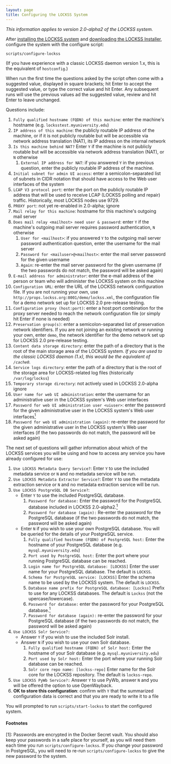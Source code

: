 ```yaml
---
layout: page
title: Configuring the LOCKSS System
---
```


*This information applies to version 2.0-alpha2 of the LOCKSS system.*

After [installing the LOCKSS system](installing) and [downloading the LOCKSS Installer](installing/lockss-installer), configure the system with the configure script:

    scripts/configure-lockss

(If you have experience with a classic LOCKSS daemon version 1.x, this is the equivalent of `hostconfig`.)

When run the first time the questions asked by the script often come with a suggested value, displayed in square brackets; hit Enter to accept the suggested value, or type the correct value and hit Enter.  Any subsequent runs will use the previous values ad the suggested value, review and hit Enter to leave unchanged.

 Questions include:

1.  `Fully qualified hostname (FQDN) of this machine`: enter the machine's hostname (e.g. `locksstest.myuniversity.edu`)
1.  `IP address of this machine`: the publicly routable IP address of the machine, or if it is not publicly routable but will be accessible via network address translation (NAT), its IP address on the internal network
1.  `Is this machine behind NAT?` Enter `Y` if the machine is not publicly routable but will be accessible via network address translation (NAT), or `N` otherwise
    1.  `External IP address for NAT`: if you answered `Y` in the previous question, enter the publicly routable IP address of the machine.
1.  `Initial subnet for admin UI access`: enter a semicolon-separated list of subnets in CIDR notation that should have access to the Web user interfaces of the system
1.  `LCAP V3 protocol port`: enter the port on the publicly routable IP address that will be used to receive LCAP (LOCKSS polling and repair) traffic. Historically, most LOCKSS nodes use 9729.
1.  `PROXY port`: not yet re-enabled in 2.0-alpha; ignore
1.  `Mail relay for this machine`: hostname for this machine's outgoing mail server
1.  `Does mail relay <mailhost> need user & password`: enter `Y` if the machine's outgoing mail server requires password authentication, `N` otherwise
    1. `User for <mailhost>`: if you answered `Y` to the outgoing mail server password authentication question, enter the username for the mail server
    1. `Password for <mailuser>@<mailhost>`: enter the mail server password for the given username
    1. `Again`: re-enter the mail server password for the given username (if the two passwords do not match, the password will be asked again)
1.  `E-mail address for administrator`: enter the e-mail address of the person or team who will administer the LOCKSS system on this machine
1.  `Configuration URL`: enter the URL of the LOCKSS network configuration file. If you are not running your own, use `http://props.lockss.org:8001/demo/lockss.xml`, the configuration file for a demo network set up for LOCKSS 2.0 pre-release testing.
1.  `Configuration proxy (host:port)`: enter a host:port combination for the proxy server needed to reach the network configuration file (or simply hit Enter if none is needed)
1.  `Preservation group(s)`: enter a semicolon-separated list of preservation network identifiers. If you are not joining an existing network or running your own, enter `demo`, the network identifier for the demo network set up for LOCKSS 2.0 pre-release testing.
1.  `Content data storage directory`: enter the path of a directory that is the root of the main storage area of the LOCKSS system. *If you are used to the classic LOCKSS daemon (1.x), this would be the equivalent of `/cache0`.*
1.  `Service logs directory`: enter the path of a directory that is the root of the storage area for LOCKSS-related log files (historically `/var/log/lockss`)
1.  `Temporary storage directory`: not actively used in LOCKSS 2.0-alpha ignore
1.  `User name for web UI administration`: enter the username for an administrative user in the LOCKSS system's Web user interfaces
1.  `Password for web UI administration user <uiuser>`: enter the password for the given administrative user in the LOCKSS system's Web user interfaces[<sup>1</sup>](#n1)
1.  `Password for web UI administration (again)`: re-enter the password for the given administrative user in the LOCKSS system's Web user interfaces (if the two passwords do not match, the password will be asked again)
    
The next set of questions will gather information about which of the LOCKSS services you will be using and how to access any service you have already configured for use:

1.  `Use LOCKSS Metadata Query Service?`: Enter `Y` to use the included metadata service or `N` and no metadata service will be run.
1.  `Use LOCKSS Metadata Extractor Service?`: Enter `Y` to use the metadata extraction service or `N` and no metadata extraction service will be run.
1.  `Use LOCKSS PostgreSQL DB Service?`:
    *   Enter `Y` to use the included PostgreSQL database.
        1.  `Password for database:` Enter the password for the PostgreSQL database included in LOCKSS 2.0-alpha2.[<sup>1</sup>](#n1)
        1.  `Password for database (again):` Re-enter the password for the PostgreSQL database (if the two passwords do not match, the password will be asked again)
    *   Enter `N` if you wish to use your own PostgreSQL database. You will be queried for the details of your PostgreSQL service.
        1.  `Fully qualified hostname (FQDN) of PostgreSQL host:` Enter the hostname of your PostgreSQL database (e.g. `mysql.myuniversity.edu`)
        1.  `Port used by PostgreSQL host:` Enter the port where your running PostgreSQL database can be reached.
        1.  `Login name for PostgreSQL database: [LOCKSS]` Enter the user name for your PostgreSQL database. The default is `LOCKSS`.
        1.  `Schema for PostgreSQL service: [LOCKSS]` Enter the schema name to be used by the LOCKSS system. The default is `LOCKSS`.
        1.  `Database name prefix for PostgreSQL database: [Lockss]` Prefix to use for any LOCKSS databases. The default is `Lockss` (not the upercase/lowercase).
        1.  `Password for database:` enter the password for your PostgreSQL database.[<sup>1</sup>](#n1)
        1.  `Password for database (again):` re-enter the password for your PostgreSQL database (if the two passwords do not match, the password will be asked again)
1.  `Use LOCKSS Solr Service?:`
    *   Answer `Y` if you wish to use the included Solr install.
    *   Answer `N` if you wish to use your own Solr database.
        1.  `Fully qualified hostname (FQDN) of Solr host:` Enter the hostname of your Solr database (e.g. `mysql.myuniversity.edu`)
        1.  `Port used by Solr host:` Enter the port where your running Solr database can be reached.
        1.  `Solr core repo name: [lockss-repo]` Enter name for the Solr core for the LOCKSS repository. The default is `lockss-repo`.
1.  `Use LOCKSS PyWb Service?:` Answer `Y` to use PyWb, answer `N` and you will be offered the option to use OpenWayback.
1.  **OK to store this configuration**: confirm with `Y` that the summarized configuration data is correct and that you are ready to write it to a file

You will prompted to run `scripts/start-lockss` to start the configured system.



#### Footnotes

<a id="n1">[1]</a>: Passwords are encrypted in the Docker Secret vault.  You should also keep your passwords in a safe place for yourself, as you will need them each time you run `scripts/configure-lockss`. If you change your password in PostgreSQL, you will need to re-run `scripts/configure-lockss` to give the new password to the system.
